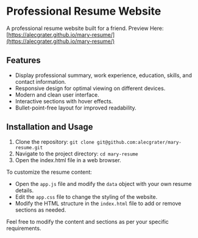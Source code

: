 # Professional Resume Website

A professional resume website built for a friend. Preview Here: [https://alecgrater.github.io/mary-resume/](https://alecgrater.github.io/mary-resume/)

## Features

- Display professional summary, work experience, education, skills, and contact information.
- Responsive design for optimal viewing on different devices.
- Modern and clean user interface.
- Interactive sections with hover effects.
- Bullet-point-free layout for improved readability.

## Installation and Usage

1. Clone the repository: `git clone git@github.com:alecgrater/mary-resume.git`
2. Navigate to the project directory: `cd mary-resume`
3. Open the index.html file in a web browser.

To customize the resume content:
- Open the `app.js` file and modify the `data` object with your own resume details.
- Edit the `app.css` file to change the styling of the website.
- Modify the HTML structure in the `index.html` file to add or remove sections as needed.

Feel free to modify the content and sections as per your specific requirements.
